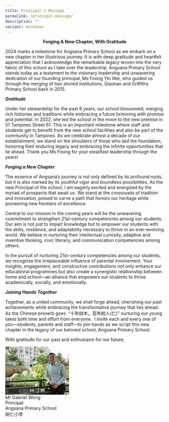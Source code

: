 ```yaml
---
title: Principal's Message
permalink: /principal-message/
description: ""
variant: markdown
---
```

<center><b>Forging A New Chapter, With Gratitude</b></center>

2024 marks a milestone for Angsana Primary School as we embark on a new chapter in her illustrious journey. It is with deep gratitude and heartfelt appreciation that I acknowledge the remarkable legacy woven into the very fabric of this school as I take over the leadership. Angsana Primary School stands today as a testament to the visionary leadership and unwavering dedication of our founding principal, Ms Foong Yin Wei, who guided us through the merging of two storied institutions, Qiaonan and Griffiths Primary School back in 2015.

**_Gratitude_**

Under her stewardship for the past 9 years, our school blossomed, merging rich histories and traditions while embracing a future brimming with promise and potential. In 2022, she led the school in the move to the new premise in 51 Tampines Street 61. This is an important milestone where staff and students get to benefit from the new school facilities and also be part of the community in Tampines. As we celebrate almost a decade of our establishment, we stand on the shoulders of those who laid the foundation, honoring their enduring legacy and embracing the infinite opportunities that lie ahead. Thank you Ms Foong for your steadfast leadership through the years!

**_Forging a New Chapter_**

The essence of Angsana’s journey is not only defined by its profound roots, but it is also marked by its youthful vigor and boundless possibilities. As the new Principal of the school, I am eagerly excited and energized by the myriad of prospects that await us. We stand at the crossroads of tradition and innovation, poised to carve a path that honors our heritage while pioneering new frontiers of excellence.

Central to our mission in the coming years will be the unwavering commitment to strengthen 21st-century competencies among our students. Our aim is not just to impart knowledge but to empower our students with the skills, resilience, and adaptability necessary to thrive in an ever-evolving world. We believe in nurturing their intellectual curiosity, adaptive and inventive thinking, civic literacy, and communication competencies among others.

In the pursuit of nurturing 21st-century competencies among our students, we recognize the irreplaceable influence of parental involvement. Your insights, engagement, and constructive contributions not only enhance our educational programmes but also create a synergistic relationship between home and school—an alliance that empowers our students to thrive academically, socially, and emotionally.

**_Joining Hands Together_**

Together, as a united community, we shall forge ahead, cherishing our past achievements while embracing the transformative journey that lies ahead. As the Chinese proverb goes &nbsp;“十年树木，百年树人(仁)” nurturing our young takes both time and effort from everyone.&nbsp; I invite each and every one of you—students, parents and staff—to join hands as we script this new chapter in the legacy of our beloved school, Angsana Primary School.

With gratitude for our past and enthusiasm for our future,

<img src="/images/Mr_Wong.png" style="width:40%; float:left;margin-right:600px">

<br>Mr Gabriel Wong 
<br>Principal
 <br>Angsana Primary School
 <br>树仁小学